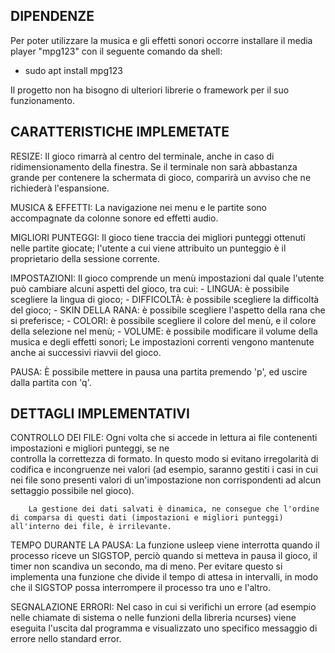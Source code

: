 DIPENDENZE
----------------------------
Per poter utilizzare la musica e gli effetti sonori occorre installare il media player "mpg123" con il seguente comando da shell:
- sudo apt install mpg123

Il progetto non ha bisogno di ulteriori librerie o framework per il suo funzionamento.

CARATTERISTICHE IMPLEMETATE
-----------------------------
RESIZE: Il gioco rimarrà al centro del terminale, anche in caso di ridimensionamento della finestra.
    Se il terminale non sarà abbastanza grande per contenere la schermata di gioco, comparirà un avviso che ne richiederà l'espansione.

MUSICA & EFFETTI: La navigazione nei menu e le partite sono accompagnate da colonne sonore ed effetti audio.

MIGLIORI PUNTEGGI: Il gioco tiene traccia dei migliori punteggi ottenuti nelle partite giocate; l'utente a cui viene 
            attribuito un punteggio è il proprietario della sessione corrente.

IMPOSTAZIONI: Il gioco comprende un menù impostazioni dal quale l'utente può cambiare alcuni aspetti del gioco, tra cui:
    - LINGUA: è possibile scegliere la lingua di gioco;
    - DIFFICOLTÀ: è possibile scegliere la difficoltà del gioco;
    - SKIN DELLA RANA: è possibile scegliere l'aspetto della rana che si preferisce;
    - COLORI: è possibile scegliere il colore del menù, e il colore della selezione nel menù;
    - VOLUME: è possibile modificare il volume della musica e degli effetti sonori;
    Le impostazioni correnti vengono mantenute anche ai successivi riavvii del gioco.

PAUSA: È possibile mettere in pausa una partita premendo 'p', ed uscire dalla partita con 'q'.


DETTAGLI IMPLEMENTATIVI
-----------------------------
CONTROLLO DEI FILE: Ogni volta che si accede in lettura ai file contenenti impostazioni e migliori punteggi, se ne  
        controlla la correttezza di formato.
        In questo modo si evitano irregolarità di codifica e incongruenze nei valori (ad esempio, saranno gestiti i casi in cui nei file sono presenti valori di un'impostazione non corrispondenti ad alcun settaggio possibile nel gioco).

        La gestione dei dati salvati è dinamica, ne consegue che l'ordine di comparsa di questi dati (impostazioni e migliori punteggi) all'interno dei file, è irrilevante.

TEMPO DURANTE LA PAUSA: La funzione usleep viene interrotta quando il processo riceve un SIGSTOP,
        perciò quando si metteva in pausa il gioco, il timer non scandiva un secondo, ma di meno. 
        Per evitare questo si implementa una funzione che divide il tempo di attesa in intervalli, 
        in modo che il SIGSTOP possa interrompere il processo tra uno e l'altro.

SEGNALAZIONE ERRORI: Nel caso in cui si verifichi un errore (ad esempio nelle chiamate di sistema o nelle funzioni della 
            libreria ncurses) viene eseguita l'uscita dal programma e visualizzato uno specifico messaggio di errore nello standard error.

